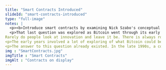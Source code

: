 ```yaml
--- 
title: "Smart Contracts Introduced"
slideId: "smart-contracts-introduced"
type: "full-image"
notes: |
  <p><b>Introduce smart contracts by examining Nick Szabo's conceptual innovation. The first smart contracts were built on the Bitcoin blockchain, but ultimately met technological limitations.</b></p>
  <p>That last question was explored as Bitcoin went through its early years. At this point bitcoin didn't have the high price it does today; it was trading at cents, then dollars. Despite the relative lack of value compared to today, those early days did prove one thing; that Bitcoin could work.
Rarely do people look at innovation and leave it be. There is always room for improvement, and people are constantly trying to iterate on new technology. Bitcoin was no exception.</p>
<p>The early years involved a lot of exploring of what Bitcoin could be. What if we could program and develop on a blockchain-based ecosystem. What tools would be required for this to happen?</p>
<p>The answer to this question already existed. In the late 1990s, a concept that would become known as "smart contracts" was introduced by computer scientist Nick Szabo.</p>
img : "SmartContracts.jpg"
imgTitle : "Smart Contracts"
imgAlt : "Contracts on display"
---
```

